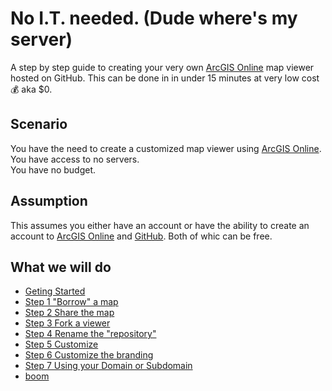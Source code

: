 
# No I.T. needed. (Dude where's my server)

A step by step guide to creating your very own [ArcGIS Online](https://www.arcgis.com) map viewer hosted on GitHub. This can be done in in under 15 minutes at very low cost :moneybag: aka $0.  

## Scenario 
You have the need to create a customized map viewer using [ArcGIS Online](https://www.arcgis.com).  
You have access to no servers.  
You have no budget. 

## Assumption 
This assumes you either have an account or have the ability to create an account to [ArcGIS Online](https://www.arcgis.com) and [GitHub](https://github.com/). Both of whic can be free.

## What we will do
- [Geting Started](GitHub_resources.md)
- [Step 1 "Borrow" a map](GitHub_step1.md)
- [Step 2 Share the map](GitHub_step2.md)
- [Step 3 Fork a viewer](GitHub_step3.md)
- [Step 4 Rename the "repository"](GitHub_step4.md)
- [Step 5 Customize](GitHub_step5.md)
- [Step 6 Customize the branding](GitHub_step6.md)
- [Step 7 Using your Domain or Subdomain](GitHub_step7.md)
- [boom](boom.md)
